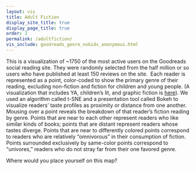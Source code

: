 ```yaml
---
layout: vis
title: Adult Fiction
display_site_title: true
display_page_title: true
order: 2
permalink: /adultfiction/
vis_include: goodreads_genre_nokids_anonymous.html
---
```


This is a visualization of ~1750 of the most active users on the Goodreads social
reading site.  They were randomly selected from the half million or so users who
have published at least 150 reviews on the site.   Each reader is represented as
a point, color-coded to show the primary genre of their reading, excluding
non-fiction and fiction for children and young people. (A visualization that
includes YA, children’s lit, and graphic fiction is [here](/allfiction/)).  We used an
algorithm called t-SNE and a presentation tool called Bokeh to visualize
readers’ taste profiles as proximity or distance from one another.  Mousing over
a point reveals the breakdown of that reader’s fiction reading by genre.  Points
that are near to each other represent readers who like similar kinds of books;
points that are distant represent readers whose tastes diverge.  Points that are
near to differently colored points correspond to readers who are relatively
“omnivorous” in their consumption of fiction.  Points surrounded exclusively by
same-color points correspond to “univores,” readers who do not stray far from
their one favored genre.

Where would you place yourself on this map?
